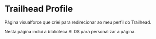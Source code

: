 # Trailhead Profile

Página visualforce que criei para redirecionar ao meu perfil do Trailhead. 

Nesta página inclui a biblioteca SLDS para personalizar a página. 

